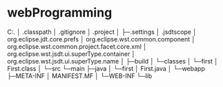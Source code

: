 # webProgramming

C:.
│  .classpath
│  .gitignore
│  .project
│
├─.settings
│      .jsdtscope
│      org.eclipse.jdt.core.prefs
│      org.eclipse.wst.common.component
│      org.eclipse.wst.common.project.facet.core.xml
│      org.eclipse.wst.jsdt.ui.superType.container
│      org.eclipse.wst.jsdt.ui.superType.name
│
├─build
│  └─classes
│      └─first
│              First.class
│
└─src
    └─main
        ├─java
        │  └─first
        │          First.java
        │
        └─webapp
            ├─META-INF
            │      MANIFEST.MF
            │
            └─WEB-INF
                └─lib
